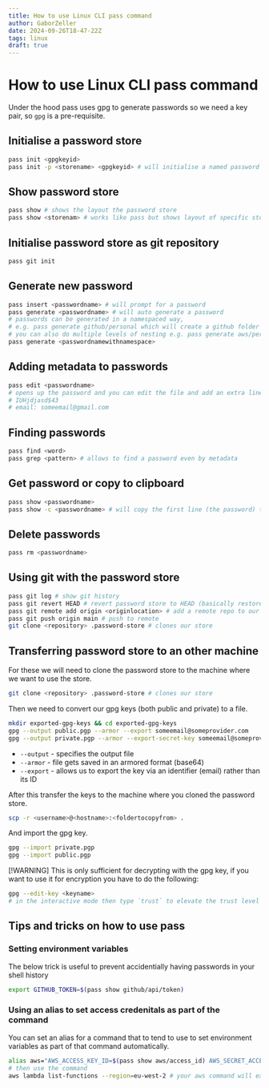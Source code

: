 ```yaml
---
title: How to use Linux CLI pass command
author: GaborZeller
date: 2024-09-26T18-47-22Z
tags: linux
draft: true
---
```


# How to use Linux CLI pass command

Under the hood pass uses gpg to generate passwords so we need a key pair, so `gpg` is a pre-requisite.

## Initialise a password store

```sh
pass init <gpgkeyid>
pass init -p <storename> <gpgkeyid> # will initialise a named password store that will appear as a folder 
```

## Show password store

```sh
pass show # shows the layout the password store
pass show <storenam> # works like pass but shows layout of specific store 
```

## Initialise password store as git repository

```sh
pass git init
```

## Generate new password

```sh
pass insert <passwordname> # will prompt for a password
pass generate <passwordname> # will auto generate a password
# passwords can be generated in a namespaced way,
# e.g. pass generate github/personal which will create a github folder and the personal password inside it 
# you can also do multiple levels of nesting e.g. pass generate aws/personal/account
pass generate <passwordnamewithnamespace>
```

## Adding metadata to passwords

```sh
pass edit <passwordname>
# opens up the password and you can edit the file and add an extra line to it e.g.
# IUHjdjasd$43
# email: someemail@gmail.com
```

## Finding passwords

```sh
pass find <word>
pass grep <pattern> # allows to find a password even by metadata
```

## Get password or copy to clipboard

```sh
pass show <passwordname>
pass show -c <passwordname> # will copy the first line (the password) to the clipboard
```

## Delete passwords

```sh
pass rm <passwordname>
```

## Using git with the password store

```sh
pass git log # show git history
pass git revert HEAD # revert password store to HEAD (basically restore deleted password)
pass git remote add origin <originlocation> # add a remote repo to our password store
pass git push origin main # push to remote
git clone <repository> .password-store # clones our store
```

## Transferring password store to an other machine

For these we will need to clone the password store to the machine where we want to use the store.

```sh
git clone <repository> .password-store # clones our store
```

Then we need to convert our gpg keys (both public and private) to a file.

```sh
mkdir exported-gpg-keys && cd exported-gpg-keys
gpg --output public.pgp --armor --export someemail@someprovider.com
gpg --output private.pgp --armor --export-secret-key someemail@someprovider.com
```

- `--output` - specifies the output file
- `--armor` - file gets saved in an armored format (base64)
- `--export` - allows us to export the key via an identifier (email) rather than its ID

After this transfer the keys to the machine where you cloned the password store.

```sh
scp -r <username>@<hostname>:<foldertocopyfrom> .
```

And import the gpg key.

```sh
gpg --import private.pgp
gpg --import public.pgp
```

[!WARNING] This is only sufficient for decrypting with the gpg key, if you want to use it for encryption you have to do the following:

```sh
gpg --edit-key <keyname>
# in the interactive mode then type `trust` to elevate the trust level of the key (level 5)
```

## Tips and tricks on how to use pass

### Setting environment variables

The below trick is useful to prevent accidentially having passwords in your shell history

```sh
export GITHUB_TOKEN=$(pass show github/api/token)
```

### Using an alias to set access credenitals as part of the command

You can set an alias for a command that to tend to use to set environment variables as part of that command automatically.

```sh
alias aws="AWS_ACCESS_KEY_ID=$(pass show aws/access_id) AWS_SECRET_ACCESS_KEY=$(pass show aws/secret_key) aws"
# then use the command
aws lambda list-functions --region=eu-west-2 # your aws command will execute the aliased command with the passwords
```

